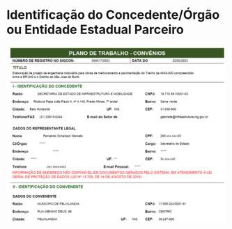# Identificação do Concedente/Órgão ou Entidade Estadual Parceiro

![](../../.gitbook/assets/image%20%2869%29.png)

